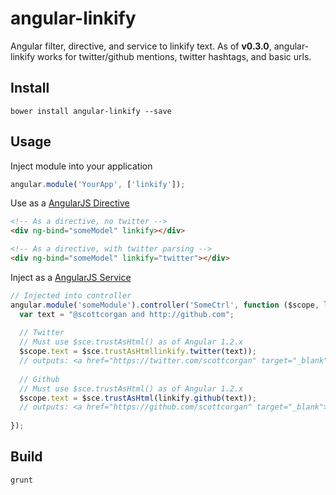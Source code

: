 # angular-linkify

Angular filter, directive, and service to linkify text. As of **v0.3.0**, angular-linkify works for twitter/github mentions, twitter hashtags, and basic urls.

## Install

```
bower install angular-linkify --save
```

## Usage

Inject module into your application

```javascript
angular.module('YourApp', ['linkify']);
```

Use as a [AngularJS Directive](http://docs.angularjs.org/guide/directive)

```html
<!-- As a directive, no twitter -->
<div ng-bind="someModel" linkify></div>

<!-- As a directive, with twitter parsing -->
<div ng-bind="someModel" linkify="twitter"></div>
```

Inject as a [AngularJS Service](http://docs.angularjs.org/guide/dev_guide.services)

```javascript
// Injected into controller
angular.module('someModule').controller('SomeCtrl', function ($scope, linkify, $sce) {
  var text = "@scottcorgan and http://github.com";
  
  // Twitter
  // Must use $sce.trustAsHtml() as of Angular 1.2.x
  $scope.text = $sce.trustAsHtmllinkify.twitter(text));
  // outputs: <a href="https://twitter.com/scottcorgan" target="_blank">scottcorgan</a> and <a href="http://github.com" target="_blank">http://github.com</a>
  
  // Github
  // Must use $sce.trustAsHtml() as of Angular 1.2.x
  $scope.text = $sce.trustAsHtml(linkify.github(text));
  // outputs: <a href="https://github.com/scottcorgan" target="_blank">scottcorgan</a> and <a href="http://github.com" target="_blank">http://github.com</a>
  
});

```

## Build

```
grunt
```
